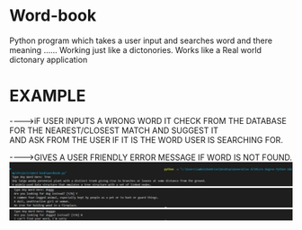 # Word-book
 Python program which takes a user input and searches word and there meaning ...... Working just like a dictonories.
Works like a Real world dictonary application 
# EXAMPLE
   ---->iF USER INPUTS A WRONG WORD IT CHECK FROM THE DATABASE FOR THE NEAREST/CLOSEST MATCH AND SUGGEST IT\
   AND ASK FROM THE USER IF IT IS THE WORD USER IS SEARCHING FOR.                                             
   
   ---->GIVES A USER FRIENDLY ERROR MESSAGE IF WORD IS NOT FOUND.
  <img src="1.png"></img>
  <img src="2.png"></img>
  <img src="3.png"></img>
